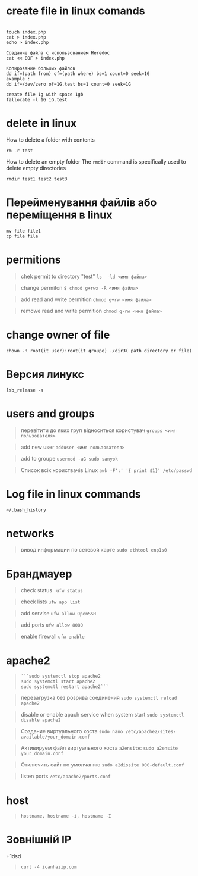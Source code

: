 # create file in linux comands
```

touch index.php
cat > index.php
echo > index.php

Создание файла с использованием Heredoc
cat << EOF > index.php

Копирование больших файлов
dd if=(path from) of=(path where) bs=1 count=0 seek=1G
example :
dd if=/dev/zero of=1G.test bs=1 count=0 seek=1G

create file 1g with space 1gb
fallocate -l 1G 1G.test
```
# delete in linux

How to delete a folder with contents
```
rm -r test
```
How to delete an empty folder
The ```rmdir``` command is specifically used to delete empty directories
```
rmdir test1 test2 test3
```
# Перейменування файлів або переміщення в linux
```
mv file file1
cp file file
```
# permitions

>chek permit to directory "test"
```ls  -ld <имя файла>```

>change permiton
```$ chmod g+rwx -R <имя файла>```

> add read and write permition
```chmod g+rw <имя файла>```

> remowe read and write permition
```chmod g-rw <имя файла>``` 
# change owner of file
```
chown -R root(it user):root(it groupe) ./dir3( path directory or file)
```
# Версия линукс
```lsb_release -a```
# users and groups

>перевітити до яких груп відноситься користувач
```groups <имя пользователя> ```

>add new user
```adduser <имя пользователя>```

>add to groupe 
```usermod -aG sudo sanyok```

>Список всіх користвачів Linux 
```awk -F':' '{ print $1}' /etc/passwd```



# Log file in linux commands
```~/.bash_history```

# networks 

>вивод информации по сетевой карте
```sudo ethtool enp1s0```

# Брандмауер 

> check status 
``` ufw status```

> check lists
```ufw app list```

> add servise
```ufw allow OpenSSH ```

>add ports
```ufw allow 8080```

> enable firewall
```ufw enable```

# apache2

>```systemctl status apache2
>```sudo systemctl stop apache2
>sudo systemctl start apache2
>sudo systemctl restart apache2```

>перезагрузка без розрива соединения
>```sudo systemctl reload apache2```

>disable or enable apach service when system start
>```sudo systemctl disable apache2```

>Создание виртуального хоста
```sudo nano /etc/apache2/sites-available/your_domain.conf```

>Активируем файл виртуального хоста ```a2ensite```:
```sudo a2ensite your_domain.conf```

>Отключить сайт по умолчанию 
```sudo a2dissite 000-default.conf```

>listen ports
```/etc/apache2/ports.conf```

# host

> ```hostname, hostname -i, hostname -I```
# Зовнішній IP
+1dsd
>```curl -4 icanhazip.com```




